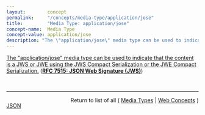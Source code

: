 ```yaml
---
layout:        concept
permalink:     "/concepts/media-type/application/jose"
title:         "Media Type: application/jose"
concept-name:  Media Type
concept-value: application/jose
description: "The \"application/jose\" media type can be used to indicate that the content is a JWS or JWE using the JWS Compact Serialization or the JWE Compact Serialization."
---
```


[The "application/jose" media type can be used to indicate that the content is a JWS or JWE using the JWS Compact Serialization or the JWE Compact Serialization.](http://tools.ietf.org/html/rfc7515#section-9.2 "Read documentation for Media Type &#34;application/jose&#34;") (**[RFC 7515: JSON Web Signature (JWS)](/specs/IETF/RFC/7515 "JSON Web Signature (JWS) represents content secured with digital signatures or Message Authentication Codes (MACs) using JSON-based data structures. Cryptographic algorithms and identifiers for use with this specification are described in the separate JSON Web Algorithms (JWA) specification and an IANA registry defined by that specification. Related encryption capabilities are described in the separate JSON Web Encryption (JWE) specification.")**)

<br/>
<hr/>

<p style="float : left"><a href="./application/jose.json" title="JSON representing this particular Web Concept value">JSON</a></p>
<p style="text-align: right">Return to list of all ( <a href="../media-type/">Media Types</a> | <a href="../">Web Concepts</a> )</p>

